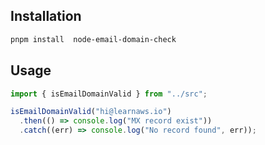 ## Installation

```sh
pnpm install  node-email-domain-check
```

## Usage

```javascript
import { isEmailDomainValid } from "../src";

isEmailDomainValid("hi@learnaws.io")
  .then(() => console.log("MX record exist"))
  .catch((err) => console.log("No record found", err));
```
